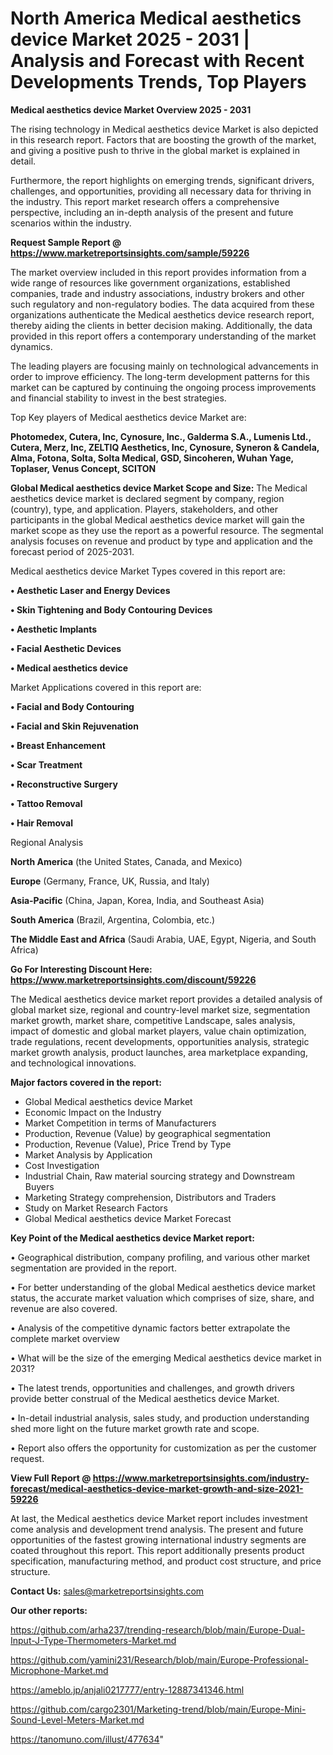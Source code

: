 # North America Medical aesthetics device Market 2025 - 2031 | Analysis and Forecast with Recent Developments Trends, Top Players

<Strong> Medical aesthetics device Market Overview 2025 - 2031</strong>

The rising technology in Medical aesthetics device Market is also depicted in this research report. Factors that are boosting the growth of the market, and giving a positive push to thrive in the global market is explained in detail.

Furthermore, the report highlights on emerging trends, significant drivers, challenges, and opportunities, providing all necessary data for thriving in the industry. This report market research offers a comprehensive perspective, including an in-depth analysis of the present and future scenarios within the industry.

<strong>Request Sample Report @ <a href=https://www.marketreportsinsights.com/sample/59226>https://www.marketreportsinsights.com/sample/59226</a></strong>

The market overview included in this report provides information from a wide range of resources like government organizations, established companies, trade and industry associations, industry brokers and other such regulatory and non-regulatory bodies. The data acquired from these organizations authenticate the Medical aesthetics device research report, thereby aiding the clients in better decision making. Additionally, the data provided in this report offers a contemporary understanding of the market dynamics.

The leading players are focusing mainly on technological advancements in order to improve efficiency. The long-term development patterns for this market can be captured by continuing the ongoing process improvements and financial stability to invest in the best strategies.

Top Key players of Medical aesthetics device Market are:

<strong>Photomedex, Cutera, Inc, Cynosure, Inc., Galderma S.A., Lumenis Ltd., Cutera, Merz, Inc, ZELTIQ Aesthetics, Inc, Cynosure, Syneron & Candela, Alma, Fotona, Solta, Solta Medical, GSD, Sincoheren, Wuhan Yage, Toplaser, Venus Concept, SCITON</strong>

<strong><b>Global Medical aesthetics device Market Scope and Size:</b></strong>
The Medical aesthetics device market is declared segment by company, region (country), type, and application. Players, stakeholders, and other participants in the global Medical aesthetics device market will gain the market scope as they use the report as a powerful resource. The segmental analysis focuses on revenue and product by type and application and the forecast period of 2025-2031.

Medical aesthetics device Market Types covered in this report are:

<strong>• Aesthetic Laser and Energy Devices

• Skin Tightening and Body Contouring Devices

• Aesthetic Implants

• Facial Aesthetic Devices

• Medical aesthetics device</strong>

Market Applications covered in this report are:

<strong>• Facial and Body Contouring

• Facial and Skin Rejuvenation

• Breast Enhancement

• Scar Treatment

• Reconstructive Surgery

• Tattoo Removal

• Hair Removal</strong> 

Regional Analysis

<strong>North America</strong> (the United States, Canada, and Mexico)

<strong>Europe</strong> (Germany, France, UK, Russia, and Italy)

<strong>Asia-Pacific</strong> (China, Japan, Korea, India, and Southeast Asia)

<strong>South America</strong> (Brazil, Argentina, Colombia, etc.)

<strong>The Middle East and Africa</strong> (Saudi Arabia, UAE, Egypt, Nigeria, and South Africa)

<strong>Go For Interesting Discount Here: <a href=https://www.marketreportsinsights.com/discount/59226>https://www.marketreportsinsights.com/discount/59226</a></strong>

The Medical aesthetics device market report provides a detailed analysis of global market size, regional and country-level market size, segmentation market growth, market share, competitive Landscape, sales analysis, impact of domestic and global market players, value chain optimization, trade regulations, recent developments, opportunities analysis, strategic market growth analysis, product launches, area marketplace expanding, and technological innovations.

<strong><b>Major factors covered in the report:</b></strong>
<ul>
  <li>Global Medical aesthetics device Market </li>
  <li>Economic Impact on the Industry</li>
  <li>Market Competition in terms of Manufacturers</li>
  <li>Production, Revenue (Value) by geographical segmentation</li>
  <li>Production, Revenue (Value), Price Trend by Type</li>
  <li>Market Analysis by Application</li>
  <li>Cost Investigation</li>
  <li>Industrial Chain, Raw material sourcing strategy and Downstream Buyers</li>
  <li>Marketing Strategy comprehension, Distributors and Traders</li>
  <li>Study on Market Research Factors</li>
  <li>Global Medical aesthetics device Market Forecast</li>
</ul>

<strong><b>Key Point of the Medical aesthetics device Market report:</b></strong>

• Geographical distribution, company profiling, and various other market segmentation are provided in the report.

• For better understanding of the global Medical aesthetics device market status, the accurate market valuation which comprises of size, share, and revenue are also covered.

• Analysis of the competitive dynamic factors better extrapolate the complete market overview

• What will be the size of the emerging Medical aesthetics device market in 2031?

• The latest trends, opportunities and challenges, and growth drivers provide better construal of the Medical aesthetics device Market.

• In-detail industrial analysis, sales study, and production understanding shed more light on the future market growth rate and scope.

• Report also offers the opportunity for customization as per the customer request.

<strong><b>View Full Report @ <a href=https://www.marketreportsinsights.com/industry-forecast/medical-aesthetics-device-market-growth-and-size-2021-59226>https://www.marketreportsinsights.com/industry-forecast/medical-aesthetics-device-market-growth-and-size-2021-59226</a></b></strong>


At last, the Medical aesthetics device Market report includes investment come analysis and development trend analysis. The present and future opportunities of the fastest growing international industry segments are coated throughout this report. This report additionally presents product specification, manufacturing method, and product cost structure, and price structure.

<strong>Contact Us:</strong>
sales@marketreportsinsights.com

<strong>Our other reports:</strong>

<a href=https://github.com/arha237/trending-research/blob/main/Europe-Dual-Input-J-Type-Thermometers-Market.md>https://github.com/arha237/trending-research/blob/main/Europe-Dual-Input-J-Type-Thermometers-Market.md</a>

<a href=https://github.com/yamini231/Research/blob/main/Europe-Professional-Microphone-Market.md>https://github.com/yamini231/Research/blob/main/Europe-Professional-Microphone-Market.md</a>

<a href=https://ameblo.jp/anjali0217777/entry-12887341346.html>https://ameblo.jp/anjali0217777/entry-12887341346.html</a>

<a href=https://github.com/cargo2301/Marketing-trend/blob/main/Europe-Mini-Sound-Level-Meters-Market.md>https://github.com/cargo2301/Marketing-trend/blob/main/Europe-Mini-Sound-Level-Meters-Market.md</a>

<a href=https://tanomuno.com/illust/477634>https://tanomuno.com/illust/477634</a>"
